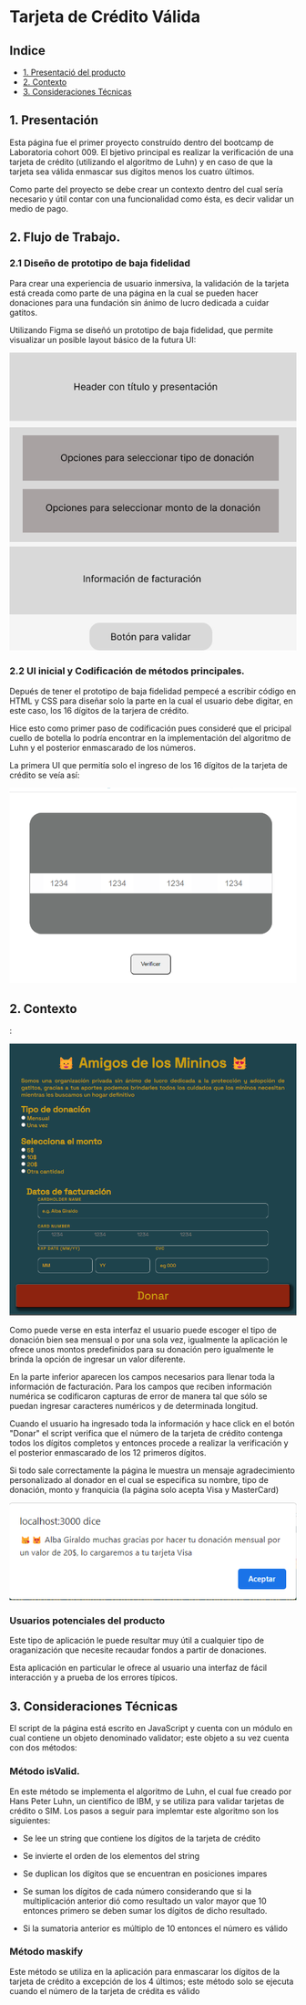 # Tarjeta de Crédito Válida

## Indice

- [1. Presentació del producto](#1-presentacion)
- [2. Contexto](#2-contexto)
- [3. Consideraciones Técnicas](#3-consideraciones-tecnicas)

## 1. Presentación

Esta página fue el primer proyecto construído dentro del bootcamp de Laboratoria cohort 009. El bjetivo principal es realizar la verificación de una tarjeta de crédito (utilizando el algoritmo de Luhn) y en caso de que la tarjeta sea válida enmascar sus dígitos menos los cuatro últimos.

Como parte del proyecto se debe crear un contexto dentro del cual sería necesario y útil contar con una funcionalidad como ésta, es decir validar un medio de pago.

## 2. Flujo de Trabajo.

### 2.1 Diseño de prototipo de baja fidelidad

Para crear una experiencia de usuario inmersiva, la validación de la tarjeta está creada como parte de una página en la cual se pueden hacer donaciones para una fundación sin ánimo de lucro dedicada a cuidar gatitos.

Utilizando Figma se diseñó un prototipo de baja fidelidad, que permite visualizar un posible layout básico de la futura UI:

![Alt text](<src/images/Prototipo de baja fidelidad.jpg>)

### 2.2 UI inicial y Codificación de métodos principales.

Depués de tener el prototipo de baja fidelidad pempecé a escribir código en HTML y CSS para diseñar solo la parte en la cual el usuario debe digitar, en este caso, los 16 dígitos de la tarjera de crédito.

Hice esto como primer paso de codificación pues consideré que el pricipal cuello de botella lo podría encontrar en la implementación del algoritmo de Luhn y el posterior enmascarado de los números.

La primera UI que permitía solo el ingreso de los 16 dígitos de la tarjeta de crédito se veía así:

![Alt text](src/images/firstUI.png)

## 2. Contexto

:

![Alt text](interfaz-ppl.png)

Como puede verse en esta interfaz el usuario puede escoger el tipo de donación bien sea mensual o por una sola vez, igualmente la aplicación le ofrece unos montos predefinidos para su donación pero igualmente le brinda la opción de ingresar un valor diferente.

En la parte inferior aparecen los campos necesarios para llenar toda la información de facturación. Para los campos que reciben información numérica se codificaron capturas de error de manera tal que sólo se puedan ingresar caracteres numéricos y de determinada longitud.

Cuando el usuario ha ingresado toda la información y hace click en el botón "Donar" el script verifica que el número de la tarjeta de crédito contenga todos los dígitos completos y entonces procede a realizar la verificación y el posterior enmascarado de los 12 primeros dígitos.

Si todo sale correctamente la página le muestra un mensaje agradecimiento personalizado al donador en el cual se especifica su nombre, tipo de donación, monto y franquicia (la página solo acepta Visa y MasterCard)

![Alt text](thanksAlert-1.png)

### Usuarios potenciales del producto

Este tipo de aplicación le puede resultar muy útil a cualquier tipo de oraganización que necesite recaudar fondos a partir de donaciones.

Esta aplicación en particular le ofrece al usuario una interfaz de fácil interacción y a prueba de los errores típicos.

## 3. Consideraciones Técnicas

El script de la página está escrito en JavaScript y cuenta con un módulo en cual contiene un objeto denominado validator; este objeto a su vez cuenta con dos métodos:

### Método isValid.

En este método se implementa el algoritmo de Luhn, el cual fue creado por Hans Peter Luhn, un científico de IBM, y se utiliza para validar tarjetas de crédito o SIM. Los pasos a seguir para implemtar este algoritmo son los siguientes:

- Se lee un string que contiene los dígitos de la tarjeta de crédito
- Se invierte el orden de los elementos del string
- Se duplican los dígitos que se encuentran en posiciones impares

- Se suman los dígitos de cada número considerando que si la multiplicación anterior dió como resultado un valor mayor que 10 entonces primero se deben sumar los dígitos de dicho resultado.

- Si la sumatoria anterior es múltiplo de 10 entonces el número es válido

### Método maskify

Este método se utiliza en la aplicación para enmascarar los dígitos de la tarjeta de crédito a excepción de los 4 últimos; este método solo se ejecuta cuando el número de la tarjeta de crédita es válido
